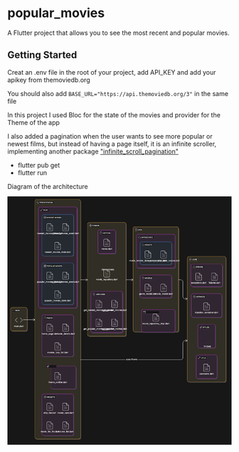 # popular_movies

A Flutter project that allows you to see the most recent and popular movies.

## Getting Started

Creat an .env file in the root of your project, add API_KEY and add your apikey from themoviedb.org

You should also add `BASE_URL="https://api.themoviedb.org/3"` in the same file

In this project I used Bloc for the state of the movies and provider for the Theme of the app

I also added a pagination when the user wants to see more popular or newest films, but instead
of having a page itself, it is an infinite scroller, implementing another package ["infinite_scroll_pagination"](https://pub.dev/packages/infinite_scroll_pagination)

 - flutter pub get
 - flutter run


 Diagram of the architecture

 ![Alt text](architecture_diagram.png)